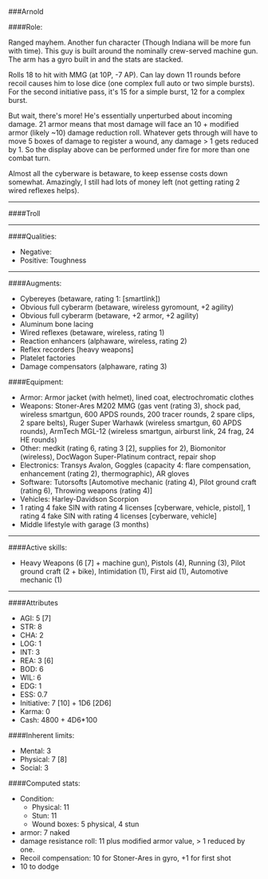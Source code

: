 ###Arnold

####Role:

Ranged mayhem. Another fun character (Though Indiana will be more fun with time). This guy is built around the nominally crew-served machine gun. The arm has a gyro built in and the stats are stacked. 

Rolls 18 to hit with MMG (at 10P, -7 AP). Can lay down 11 rounds before recoil causes him to lose dice (one complex full auto or two simple bursts). For the second initiative pass, it's 15 for a simple burst, 12 for a complex burst.

But wait, there's more! He's essentially unperturbed about incoming damage. 21 armor means that most damage will face an 10 + modified armor (likely ~10) damage reduction roll. Whatever gets through will have to move 5 boxes of damage to register a wound, any damage > 1 gets reduced by 1. So the display above can be performed under fire for more than one combat turn. 

Almost all the cyberware is betaware, to keep essense costs down somewhat. Amazingly, I still had lots of money left (not getting rating 2 wired reflexes helps).

____
####Troll

____
####Qualities:

- Negative:
- Positive: Toughness

____
####Augments:

- Cybereyes (betaware, rating 1: [smartlink])
- Obvious full cyberarm (betaware, wireless gyromount, +2 agility)
- Obvious full cyberarm (betaware, +2 armor, +2 agility)
- Aluminum bone lacing
- Wired reflexes (betaware, wireless, rating 1)
- Reaction enhancers (alphaware, wireless, rating 2)
- Reflex recorders [heavy weapons]
- Platelet factories
- Damage compensators (alphaware, rating 3)

####Equipment:

- Armor: Armor jacket (with helmet), lined coat, electrochromatic clothes
- Weapons: Stoner-Ares M202 MMG (gas vent (rating 3), shock pad, wireless smartgun, 600 APDS rounds, 200 tracer rounds, 2 spare clips, 2 spare belts), Ruger Super Warhawk (wireless smartgun, 60 APDS rounds), ArmTech MGL-12 (wireless smartgun, airburst link, 24 frag, 24 HE rounds)
- Other: medkit (rating 6, rating 3 [2], supplies for 2), Biomonitor (wireless), DocWagon Super-Platinum contract, repair shop
- Electronics: Transys Avalon, Goggles (capacity 4: flare compensation, enhancement (rating 2), thermographic), AR gloves
- Software: Tutorsofts [Automotive mechanic (rating 4), Pilot ground craft (rating 6), Throwing weapons (rating 4)]
- Vehicles: Harley-Davidson Scorpion
- 1 rating 4 fake SIN with rating 4 licenses [cyberware, vehicle, pistol], 1 rating 4 fake SIN with rating 4 licenses [cyberware, vehicle]
- Middle lifestyle with garage (3 months)

____
####Active skills:

- Heavy Weapons (6 [7] + machine gun), Pistols (4), Running (3), Pilot ground craft (2 + bike), Intimidation (1), First aid (1), Automotive mechanic (1)

____
####Attributes

- AGI: 5 [7]
- STR: 8
- CHA: 2
- LOG: 1
- INT: 3
- REA: 3 [6]
- BOD: 6
- WIL: 6
- EDG: 1
- ESS: 0.7
- Initiative: 7 [10] + 1D6 [2D6]
- Karma: 0
- Cash: 4800 + 4D6*100

####Inherent limits:

- Mental: 3
- Physical: 7 [8]
- Social: 3

####Computed stats:

- Condition:
	- Physical: 11
	- Stun: 11
	- Wound boxes: 5 physical, 4 stun
- armor: 7 naked
- damage resistance roll: 11 plus modified armor value, > 1 reduced by one.
- Recoil compensation: 10 for Stoner-Ares in gyro, +1 for first shot
- 10 to dodge
